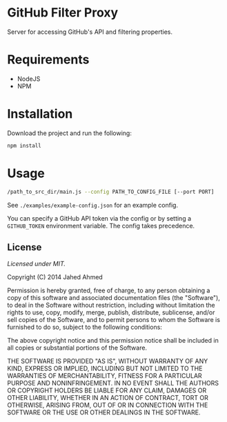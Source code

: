 # GitHub Filter Proxy
Server for accessing GitHub's API and filtering properties.

# Requirements
- NodeJS
- NPM

# Installation
Download the project and run the following:

```sh
npm install
```

# Usage
```sh
/path_to_src_dir/main.js --config PATH_TO_CONFIG_FILE [--port PORT]
```

See `./examples/example-config.json` for an example config.

You can specify a GitHub API token via the config or by setting a
`GITHUB_TOKEN` environment variable. The config takes precedence.

## License
*Licensed under MIT.*

Copyright (C) 2014 Jahed Ahmed

Permission is hereby granted, free of charge, to any person obtaining a copy of this software and associated documentation files (the "Software"), to deal in the Software without restriction, including without limitation the rights to use, copy, modify, merge, publish, distribute, sublicense, and/or sell copies of the Software, and to permit persons to whom the Software is furnished to do so, subject to the following conditions:

The above copyright notice and this permission notice shall be included in all copies or substantial portions of the Software.

THE SOFTWARE IS PROVIDED "AS IS", WITHOUT WARRANTY OF ANY KIND, EXPRESS OR IMPLIED, INCLUDING BUT NOT LIMITED TO THE WARRANTIES OF MERCHANTABILITY, FITNESS FOR A PARTICULAR PURPOSE AND NONINFRINGEMENT. IN NO EVENT SHALL THE AUTHORS OR COPYRIGHT HOLDERS BE LIABLE FOR ANY CLAIM, DAMAGES OR OTHER LIABILITY, WHETHER IN AN ACTION OF CONTRACT, TORT OR OTHERWISE, ARISING FROM, OUT OF OR IN CONNECTION WITH THE SOFTWARE OR THE USE OR OTHER DEALINGS IN THE SOFTWARE.
